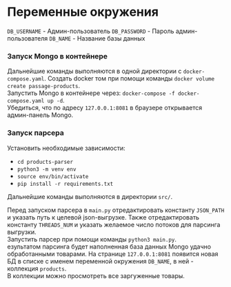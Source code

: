 # Переменные окружения
`DB_USERNAME` - Админ-пользователь
`DB_PASSWORD` - Пароль админ-пользователя
`DB_NAME` - Название базы данных

###  Запуск Mongo в контейнере
Дальнейшие команды выполняются в одной директории с `docker-compose.yaml`.
Создать docker том при помощи команды `docker volume create passage-products`.  
Запустить Mongo в контейнере через: `docker-compose -f docker-compose.yaml up -d`.  
Убедиться, что по адресу `127.0.0.1:8081` в браузере открывается админ-панель Mongo.  

### Запуск парсера  
Установить необходимые зависимости:
- `cd products-parser`
- `python3 -m venv env`
- `source env/bin/activate`
- `pip install -r requirements.txt`

Дальнейшие команды выполняются в директории `src/`. 
 
Перед запуском парсера в `main.py` отредактировать константу `JSON_PATH` и указать путь к целевой json-выгрузке. Также отредактировать константу `THREADS_NUM` и указать желаемое число потоков для парсинга выгрузки.  
Запустить парсер при помощи команды `python3 main.py`.  
езультатом парсинга будет наполненная база данных Mongo удачно обработанными товарами. На странице `127.0.0.1:8081` появится новая БД в списке с именем переменной окружения `DB_NAME`, в ней - коллекция `products`.  
В коллекции можно просмотреть все заргуженные товары.
